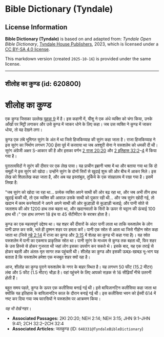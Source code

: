 # Bible Dictionary (Tyndale)

## License Information

**Bible Dictionary (Tyndale)** is based on and adapted from: _Tyndale Open Bible Dictionary_, [Tyndale House Publishers](https://tyndaleopenresources.com/), 2023, which is licensed under a [CC BY-SA 4.0 license](https://creativecommons.org/licenses/by-sa/4.0/legalcode.en).

This markdown version (created `2025-10-16`) is provided under the same license.



--------------------------------

## शीलोह का कुण्ड (id: 620800)

शीलोह का कुण्ड
==============

एक कुण्ड जिसका उल्लेख [यूहन्ना 9](https://ref.ly/John9:1-John9:41) में है। इस कहानी में, यीशु ने एक अंधे व्यक्ति को चंगा किया, उनके आँखों पर मिट्टी लगाकर और उसे कुण्ड में जाकर धोने के लिए कहा। जब उस व्यक्ति ने कुण्ड में जाकर धोया, तो वह देखने लगा।

कुण्ड एक लंबे भूमिगत सुरंग के अंत में था जिसे हिजकिय्याह की सुरंग कहा जाता है। राजा हिजकिय्याह ने इस सुरंग का निर्माण लगभग 700 ईसा पूर्व में करवाया था जब अश्शूरी सेना ने यरूशलेम को धमकी दी थी। सुरंग अंग्रेजी अक्षर S\-आकार की है और इसका वर्णन [2 राजा 20:20](https://ref.ly/2Kgs20:20) और [2 इतिहास 32:2](https://ref.ly/2Chr32:2-2Chr32:4)–[4](https://ref.ly/2Chr32:2-2Chr32:4) में किया गया है।

पुरातत्वविदों ने सुरंग की दीवार पर एक लेख पाया। यह प्राचीन इब्रानी भाषा में था और बताया गया था कि दो समूहों ने इस सुरंग को खोदा। उन्होंने सुरंग के दोनों सिरों से खुदाई शुरू की और बीच में आकर मिले। इस लेख को शिलालेख कहा जाता है, और अब यह इस्तांबुल, तुर्किये के एक संग्रहालय में रखा गया है। इसमें लिखा है:

"जब सुरंग को खोदा जा रहा था… प्रत्येक व्यक्ति अपने साथी की ओर बढ़ रहा था, और जब अभी तीन हाथ खुदाई बाकी थी, तो एक व्यक्ति की आवाज़ उसके साथी को पुकार रही थी… और जब सुरंग खोदी गई, तो खदान में काम करनेवालों ने अपने अपने साथी की ओर कुल्हाड़ी से कुल्हाड़ी चलाई; और पानी सोते से जलाशय की ओर 1200 हाथ तक बहता था, और खदानवालों के सिरों के ऊपर से चट्टान की ऊंचाई 100 हाथ थी।" एक हाथ लगभग 18 इंच या 45 सेंटीमीटर के बराबर होता है।

कुण्ड का एक महत्वपूर्ण उद्देश्य था। यह शहर की दीवारों के अंदर पानी लाता था ताकि यरूशलेम के लोग पानी प्राप्त कर सकें, भले ही दुश्मन शहर पर हमला करें। पानी एक स्रोत से आता था जिसे गीहोन स्रोत कहा जाता था (जिसे [नहे 2:14](https://ref.ly/Neh2:14) में राजा का कुण्ड और [3:15](https://ref.ly/Neh3:15) में शेलह का कुण्ड भी कहा गया है)। यह स्रोत यरूशलेम में पानी का एकमात्र प्राकृतिक स्रोत था। पानी सुरंग के माध्यम से कुण्ड तक बहता थी, फिर शहर के उस हिस्से से होकर गुजरता थी जहां लोग इसका उपयोग कर सकते थे। इसके बाद, यह एक तराई से होकर बहती और अंततः मृत सागर तक पहुंचती थी। शीलोह का कुण्ड और इसकी ऊबड़\-खाबड़ भू\-भाग यह बताता है कि यरूशलेम हमेशा एक मजबूत शहर क्यों रहा है।

आज, शीलोह का कुण्ड पुराने यरूशलेम के नगर के बाहर स्थित है। यह लगभग 50 फीट (15\.2 मीटर) लंबा और 5 फीट (1\.5 मीटर) चौड़ा है। वहां पहुंचने के लिए आपको सड़क से 16 सीढ़ियाँ नीचे उतरनी होती हैं।

बहुत समय पहले, कुण्ड के ऊपर एक कलीसिया बनाई गई थी। इसे बायिज़ानटिन कलीसिया कहा जाता था क्योंकि यह इतिहास के बायिज़ानटिन काल के दौरान बनाई गई थी। इस कलीसिया भवन को ईस्वी 614 में नष्ट कर दिया गया जब फारसियों ने यरूशलेम पर आक्रमण किया।

*यह भी देखें* नहर।

* **Associated Passages:** 2KI 20:20; NEH 2:14; NEH 3:15; JHN 9:1–JHN 9:41; 2CH 32:2–2CH 32:4
* **Associated Articles:** जलकुण्ड (ID: `648331@TyndaleBibleDictionary`)


